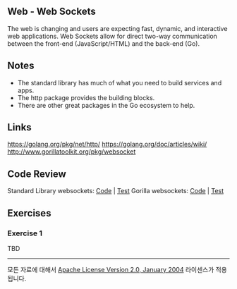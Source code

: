 ## Web - Web Sockets

The web is changing and users are expecting fast, dynamic, and interactive web applications. Web Sockets allow for direct two-way communication between the front-end (JavaScript/HTML) and the back-end (Go).

## Notes

* The standard library has much of what you need to build services and apps.
* The http package provides the building blocks.
* There are other great packages in the Go ecosystem to help.

## Links

https://golang.org/pkg/net/http/
https://golang.org/doc/articles/wiki/
http://www.gorillatoolkit.org/pkg/websocket

## Code Review

Standard Library websockets: [Code](example1/main.go) | [Test](example1/main_test.go)
Gorilla websockets: [Code](example2/main.go) | [Test](example2/main_test.go)

## Exercises

### Exercise 1

TBD
___
모든 자료에 대해서 [Apache License Version 2.0, January 2004](http://www.apache.org/licenses/LICENSE-2.0) 라이센스가 적용됩니다.
